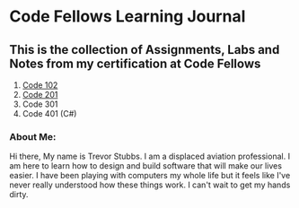 # Code Fellows Learning Journal
## This is the collection of Assignments, Labs and Notes from my certification at Code Fellows

1. [Code 102](102/readme.md)
1. [Code 201](201/README.md)
1. Code 301
1. Code 401 (C#)

### **About Me**:
Hi there, My name is Trevor Stubbs. I am a displaced aviation professional. I am here to learn how to design and build software that will make our lives easier. I have been playing with computers my whole life but it feels like I've never really understood how these things work. I can't wait to get my hands dirty.